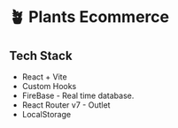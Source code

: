 # 🪴 Plants Ecommerce

##  Tech Stack

- React + Vite
- Custom Hooks 
- FireBase - Real time database.
- React Router v7 - Outlet
- LocalStorage